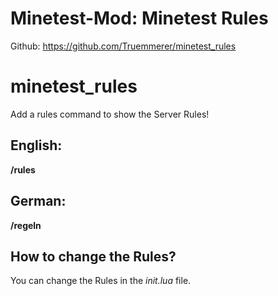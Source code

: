 # Minetest-Mod: Minetest Rules
Github: https://github.com/Truemmerer/minetest_rules


# minetest_rules
Add a rules command to show the Server Rules!

## English:

**/rules**

## German:
**/regeln**


## How to change the Rules?

You can change the Rules in the *init.lua* file.
